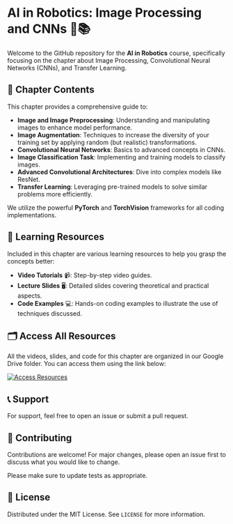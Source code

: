 # AI in Robotics: Image Processing and CNNs 🤖📚

Welcome to the GitHub repository for the **AI in Robotics** course, specifically focusing on the chapter about Image Processing, Convolutional Neural Networks (CNNs), and Transfer Learning.

## 📖 Chapter Contents
This chapter provides a comprehensive guide to:
- **Image and Image Preprocessing**: Understanding and manipulating images to enhance model performance.
- **Image Augmentation**: Techniques to increase the diversity of your training set by applying random (but realistic) transformations.
- **Convolutional Neural Networks**: Basics to advanced concepts in CNNs.
- **Image Classification Task**: Implementing and training models to classify images.
- **Advanced Convolutional Architectures**: Dive into complex models like ResNet.
- **Transfer Learning**: Leveraging pre-trained models to solve similar problems more efficiently.

We utilize the powerful **PyTorch** and **TorchVision** frameworks for all coding implementations.

## 🎥 Learning Resources

Included in this chapter are various learning resources to help you grasp the concepts better:
- **Video Tutorials** 📹: Step-by-step video guides.
- **Lecture Slides** 🖥️: Detailed slides covering theoretical and practical aspects.
- **Code Examples** 💻: Hands-on coding examples to illustrate the use of techniques discussed.

## 🗂️ Access All Resources
All the videos, slides, and code for this chapter are organized in our Google Drive folder. You can access them using the link below:

[![Access Resources](https://img.shields.io/badge/Access-Resources-green?style=for-the-badge&logo=google-drive)](https://drive.google.com/drive/folders/1OUcP303XD0P71-LRAFUSy19ieLIg6o7J?usp=sharing)

## 📞 Support
For support, feel free to open an issue or submit a pull request.

## 🤝 Contributing
Contributions are welcome! For major changes, please open an issue first to discuss what you would like to change.

Please make sure to update tests as appropriate.

## 📄 License
Distributed under the MIT License. See `LICENSE` for more information.
